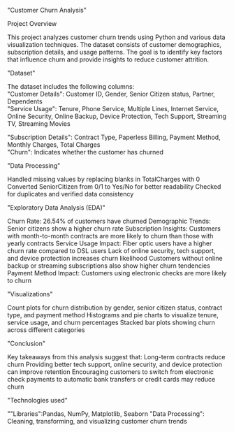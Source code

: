 "Customer Churn Analysis"

Project Overview

This project analyzes customer churn trends using Python and various data visualization techniques. The dataset consists of customer demographics, subscription details, and usage patterns.
The goal is to identify key factors that influence churn and provide insights to reduce customer attrition.

"Dataset"

The dataset includes the following columns:  
"Customer Details": Customer ID, Gender, Senior Citizen status, Partner, Dependents    
"Service Usage":   Tenure, Phone Service, Multiple Lines, Internet Service, Online Security, Online Backup, Device Protection, Tech Support, Streaming TV, Streaming Movies  

"Subscription Details":   Contract Type, Paperless Billing, Payment Method, Monthly Charges, Total Charges  
"Churn":   Indicates whether the customer has churned  

"Data Processing"

Handled missing values by replacing blanks in TotalCharges with 0
Converted SeniorCitizen from 0/1 to Yes/No for better readability
Checked for duplicates and verified data consistency

"Exploratory Data Analysis (EDA)"

Churn Rate:   26.54% of customers have churned
Demographic Trends:   Senior citizens show a higher churn rate
Subscription Insights:   Customers with month-to-month contracts are more likely to churn than those with yearly contracts
Service Usage Impact:  Fiber optic users have a higher churn rate compared to DSL users
Lack of online security, tech support, and device protection increases churn likelihood
Customers without online backup or streaming subscriptions also show higher churn tendencies
Payment Method Impact:   Customers using electronic checks are more likely to churn

"Visualizations"

Count plots for churn distribution by gender, senior citizen status, contract type, and payment method
Histograms and pie charts to visualize tenure, service usage, and churn percentages
Stacked bar plots showing churn across different categories

"Conclusion"

Key takeaways from this analysis suggest that:
Long-term contracts reduce churn
Providing better tech support, online security, and device protection can improve retention
Encouraging customers to switch from electronic check payments to automatic bank transfers or credit cards may reduce churn

"Technologies used"

""Libraries":Pandas, NumPy, Matplotlib, Seaborn
"Data Processing": Cleaning, transforming, and visualizing customer churn trends
